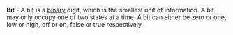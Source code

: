 **Bit** - A bit is a [binary](docs/Resources/Definitions/Binary.md) digit, which is the smallest unit of information. A bit may only occupy one of two states at a time. A bit can either be zero or one, low or high, off or on, false or true respectively.